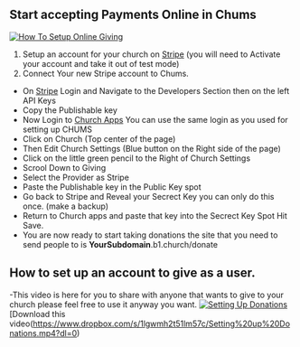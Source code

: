 ## Start accepting Payments Online in Chums

[![How To Setup Online Giving](https://img.youtube.com/vi/M555wWLBEtg/0.jpg)](https://www.youtube.com/watch?v=M555wWLBEtg)

1. Setup an account for your church on [Stripe](https://stripe.com) (you will need to Activate your account and take it  out of test mode)
2. Connect Your new Stripe account to Chums.
- On [Stripe](https://stripe.com) Login and Navigate to the Developers Section then on the left API Keys
- Copy the Publishable key 
- Now Login to [Church Apps](churchapps.org) You can use the same login as you used for setting up CHUMS
- Click on Church (Top center of the page)
- Then Edit Church Settings (Blue button on the Right side of the page)
- Click on the little green pencil to the Right of Church Settings
- Scrool Down to Giving 
- Select the Provider as Stripe 
- Paste the Publishable key in the Public Key spot 
- Go back to Stripe and Reveal your Secrect Key you can only do this once. (make a backup) 
- Return to Church apps and paste that key into the Secrect Key Spot Hit Save.
- You are now ready to start taking donations the site that you need to send people to is **YourSubdomain**.b1.church/donate


## How to set up an account to give as a user.
-This video is here for you to share with anyone that wants to give to your church please feel free to use it anyway you want.
[![Setting Up Donations](https://img.youtube.com/vi/tW8iT-9WuWQ/0.jpg)](https://www.youtube.com/watch?v=tW8iT-9WuWQ)
[Download this video(https://www.dropbox.com/s/1lgwmh2t51lm57c/Setting%20up%20Donations.mp4?dl=0)

